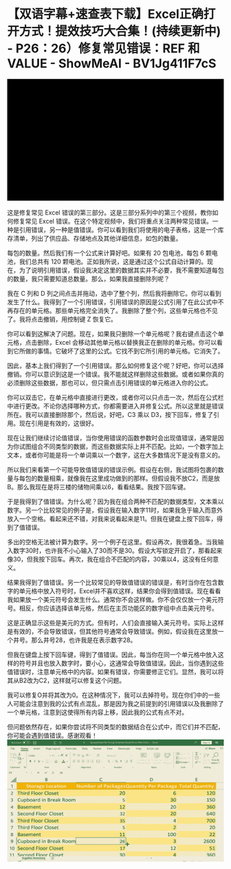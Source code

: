 # 【双语字幕+速查表下载】Excel正确打开方式！提效技巧大合集！(持续更新中) - P26：26）修复常见错误：REF 和 VALUE - ShowMeAI - BV1Jg411F7cS

![](img/9774656d6cb77a781bf14c68a3ef7483_0.png)

这是修复常见 Excel 错误的第三部分。这是三部分系列中的第三个视频，教你如何修复常见 Excel 错误。在这个特定视频中，我们将重点关注两种常见错误。一种是引用错误，另一种是值错误。你可以看到我们将使用的电子表格，这是一个库存清单，列出了供应品、存储地点及其他详细信息，如包的数量。

每包的数量。然后我们有一个公式来计算好吧。如果有 20 包电池，每包 6 颗电池，我们总共有 120 颗电池。正如我所说，这是通过这个公式自动计算的。现在，为了说明引用错误，假设我决定这里的数据其实并不必要，我不需要知道每包的数量，我只需要知道总数量。那么，如果我直接删除列呢？

我在 C 列和 D 列之间点击并拖动，选中了整个列，然后我将删除它。你可以看到发生了什么。我得到了一个引用错误，引用错误的原因是公式引用了在此公式中不再存在的单元格。那些单元格完全消失了。我删除了整个列，这些单元格也不见了。我将点击撤销，用控制键 Z 恢复它。

你可以看到这解决了问题。现在，如果我只删除一个单元格呢？我右键点击这个单元格，点击删除，Excel 会移动其他单元格以替换我正在删除的单元格。你可以看到它所做的事情。它破坏了这里的公式。它找不到它所引用的单元格。它消失了。

因此，基本上我们得到了一个引用错误。那么如何修复这个呢？好吧，你可以选择撤销。你可以意识到这是一个错误。我不能就这样删除这些数据。或者如果你真的必须删除这些数据，那也可以，但只需点击引用错误的单元格进入你的公式。

你可以双击它，在单元格中直接进行更改，或者你可以只点击一次，然后在公式栏中进行更改。不论你选择哪种方式，你都需要进入并修复公式。所以这里就是错误所在。我可以直接删除那个，然后说，好吧，C3 乘以 D3，按下回车，修复了引用。现在引用是有效的，这很好。

现在让我们继续讨论值错误，当你使用错误的函数参数时会出现值错误，通常是因为你试图组合不同类型的数据，而这些数据实际上并不匹配。比如，一个数字加上文本，或者你可能是将一个单词乘以一个数字，这在大多数情况下是没有意义的。

所以我们来看第一个可能导致值错误的错误示例。假设在右侧，我试图将包裹的数量与每包的数量相乘，就像我在这里成功做到的那样。但假设我不放C2，而是放B。那么我现在是将三楼的储物间乘以6，看看结果。我按下回车键。

于是我得到了值错误。为什么呢？因为我在组合两种不匹配的数据类型，文本乘以数字。另一个比较常见的例子是，假设我在输入数字11时，如果我急于输入而意外放入一个空格。看起来还不错，对我来说看起来是11。但我在键盘上按下回车，得到了值错误。

多出的空格无法被计算为数字。另一个例子在这里。假设再次，我很着急。当我输入数字30时，也许我不小心输入了30而不是30。假设大写锁定开启了，那看起来像30，但我按下回车。再次，我在组合不匹配的内容，30乘以4，这没有任何意义。

结果我得到了值错误。另一个比较常见的导致值错误的错误是，有时当你在包含数字的单元格中放入符号时，Excel并不喜欢这样，结果你会得到值错误。现在看看我如果放一个美元符号会发生什么。通常你不会这样做。你不会仅仅放一个美元符号。相反，你应该选择该单元格，然后在主页功能区的数字组中点击美元符号。

这是正确显示这些是美元的方式。但有时，人们会直接输入美元符号。实际上这样是有效的，不会导致错误，但其他符号通常会导致错误。例如，假设我在这里放一个井号。那么井号28，也许我是在表示数字28。

但我在键盘上按下回车键，得到了值错误。因此，每当你在同一个单元格中放入这样的符号并且也放入数字时，要小心，这通常会导致值错误。因此，当你遇到这些值错误时，注意单元格中的内容。如果有错误，你需要修正它们。显然，我可以将其从B2改为C2，这样就可以修复这个问题。

我可以修复O并将其改为0。在这种情况下，我可以去掉符号。现在你们中的一些人可能会注意到我的公式有点混乱，那是因为我之前提到的引用错误以及我删除了一个单元格，注意到这使得所有内容上移，因此我的公式有点不对。

但问题依然存在，如果你尝试将不同类型的数据结合在公式中，而它们并不匹配，你可能会遇到值错误。感谢观看！![](img/9774656d6cb77a781bf14c68a3ef7483_2.png)
